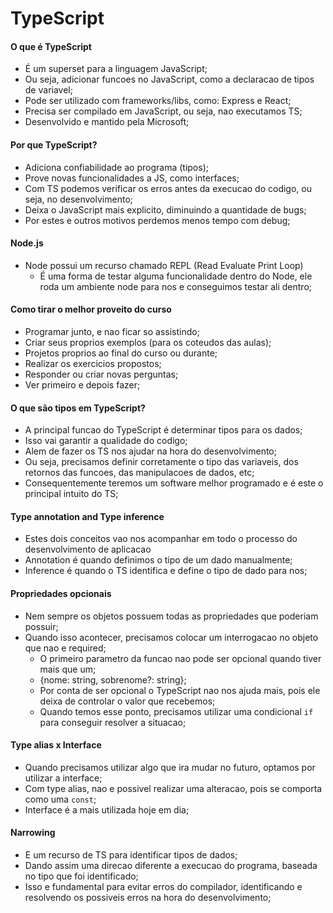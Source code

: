 # TypeScript

#### O que é TypeScript

- É um superset para a linguagem JavaScript;
- Ou seja, adicionar funcoes no JavaScript, como a declaracao de tipos de variavel;
- Pode ser utilizado com frameworks/libs, como: Express e React;
- Precisa ser compilado em JavaScript, ou seja, nao executamos TS;
- Desenvolvido e mantido pela Microsoft;

#### Por que TypeScript?

- Adiciona confiabilidade ao programa (tipos);
- Prove novas funcionalidades a JS, como interfaces;
- Com TS podemos verificar os erros antes da execucao do codigo, ou seja, no desenvolvimento;
- Deixa o JavaScript mais explicito, diminuindo a quantidade de bugs;
- Por estes e outros motivos perdemos menos tempo com debug;

#### Node.js

- Node possui um recurso chamado REPL (Read Evaluate Print Loop)
  - É uma forma de testar alguma funcionalidade dentro do Node, ele roda um ambiente node para nos e conseguimos testar ali dentro;

#### Como tirar o melhor proveito do curso

- Programar junto, e nao ficar so assistindo;
- Criar seus proprios exemplos (para os coteudos das aulas);
- Projetos proprios ao final do curso ou durante;
- Realizar os exercicios propostos;
- Responder ou criar novas perguntas;
- Ver primeiro e depois fazer;

#### O que são tipos em TypeScript?

- A principal funcao do TypeScript é determinar tipos para os dados;
- Isso vai garantir a qualidade do codigo;
- Alem de fazer os TS nos ajudar na hora do desenvolvimento;
- Ou seja, precisamos definir corretamente o tipo das variaveis, dos retornos das funcoes, das manipulacoes de dados, etc;
- Consequentemente teremos um software melhor programado e é este o principal intuito do TS;

#### Type annotation and Type inference

- Estes dois conceitos vao nos acompanhar em todo o processo do desenvolvimento de aplicacao
- Annotation é quando definimos o tipo de um dado manualmente;
- Inference é quando o TS identifica e define o tipo de dado para nos;

#### Propriedades opcionais

- Nem sempre os objetos possuem todas as propriedades que poderiam possuir;
- Quando isso acontecer, precisamos colocar um interrogacao no objeto que nao e required;
  - O primeiro parametro da funcao nao pode ser opcional quando tiver mais que um;
  - {nome: string, sobrenome?: string};
  - Por conta de ser opcional o TypeScript nao nos ajuda mais, pois ele deixa de controlar o valor que recebemos;
  - Quando temos esse ponto, precisamos utilizar uma condicional `if` para conseguir resolver a situacao;

#### Type alias x Interface

- Quando precisamos utilizar algo que ira mudar no futuro, optamos por utilizar a interface;
- Com type alias, nao e possivel realizar uma alteracao, pois se comporta como uma `const`;
- Interface é a mais utilizada hoje em dia;

#### Narrowing

- E um recurso de TS para identificar tipos de dados;
- Dando assim uma direcao diferente a execucao do programa, baseada no tipo que foi identificado;
- Isso e fundamental para evitar erros do compilador, identificando e resolvendo os possiveis erros na hora do desenvolvimento;
